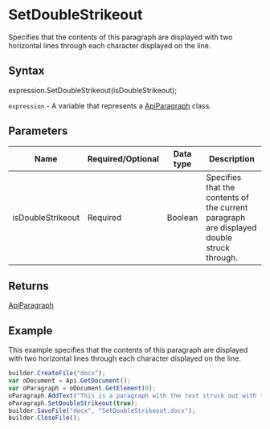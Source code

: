 # SetDoubleStrikeout

Specifies that the contents of this paragraph are displayed with two horizontal lines through each character displayed on the line.

## Syntax

expression.SetDoubleStrikeout(isDoubleStrikeout);

`expression` - A variable that represents a [ApiParagraph](../ApiParagraph.md) class.

## Parameters

| **Name** | **Required/Optional** | **Data type** | **Description** |
| ------------- | ------------- | ------------- | ------------- |
| isDoubleStrikeout | Required | Boolean | Specifies that the contents of the current paragraph are displayed double struck through. |

## Returns

[ApiParagraph](../ApiParagraph.md)

## Example

This example specifies that the contents of this paragraph are displayed with two horizontal lines through each character displayed on the line.

```javascript
builder.CreateFile("docx");
var oDocument = Api.GetDocument();
var oParagraph = oDocument.GetElement(0);
oParagraph.AddText("This is a paragraph with the text struck out with two lines.");
oParagraph.SetDoubleStrikeout(true);
builder.SaveFile("docx", "SetDoubleStrikeout.docx");
builder.CloseFile();
```
